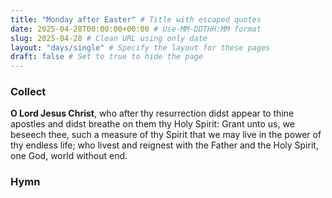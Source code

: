 ```yaml
---
title: "Monday after Easter" # Title with escaped quotes
date: 2025-04-28T00:00:00+00:00 # Use-MM-DDTHH:MM format
slug: 2025-04-28 # Clean URL using only date
layout: "days/single" # Specify the layout for these pages
draft: false # Set to true to hide the page
---
```


### Collect

**O Lord Jesus Christ**, who after thy resurrection didst appear to thine apostles and didst breathe on them thy Holy Spirit: Grant unto us, we beseech thee, such a measure of thy Spirit that we may live in the power of thy endless life; who livest and reignest with the Father and the Holy Spirit, one God, world without end.


### Hymn